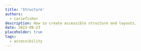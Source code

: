 ```yaml
---
title: 'Structure'
authors:
  - cariefisher
description: How to create accessible structure and layouts.
date: 2023-09-23
placeholder: true
tags:
  - accessibility
---
```

